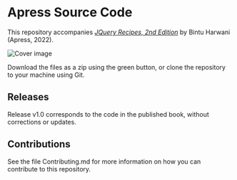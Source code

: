 # Apress Source Code

This repository accompanies [*JQuery Recipes, 2nd Edition*](https://link.springer.com/book/10.1007/978-1-4842-7304-3) by
Bintu Harwani (Apress, 2022).

[comment]: #cover
![Cover image](9781484273036.jpg)

Download the files as a zip using the green button, or clone the repository to your machine using Git.

## Releases

Release v1.0 corresponds to the code in the published book, without corrections or updates.

## Contributions

See the file Contributing.md for more information on how you can contribute to this repository.